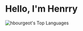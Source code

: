 # Hello, I'm Henrry

![hbourgeot's Top Languages](https://github-readme-stats.vercel.app/api/top-langs/?username=henrriusdev&theme=transparent&layout=pie&langs_count=6&hide=css)
